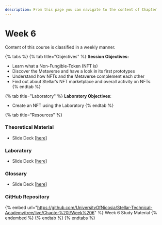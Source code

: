 ```yaml
---
description: From this page you can navigate to the content of Chapter 1
---
```


# Week 6

Content of this course is classified in a weekly manner.

{% tabs %}
{% tab title="Objectives" %}
**Session Objectives:**

* Learn what a Non-Fungible-Token (NFT is) ​
* Discover the Metaverse and have a look in its first prototypes ​
* Understand how NFTs and the Metaverse complement each other ​
* Find out about Stellar’s NFT marketplace and overall activity on NFTs ​
{% endtab %}

{% tab title="Laboratory" %}
**Laboratory Objectives:**

* Create an NFT using the Laboratory
{% endtab %}

{% tab title="Resources" %}
### Theoretical Material

* Slide Deck \[[here](https://github.com/UniversityOfNicosia/Stellar-Technical-Academy/blob/live/Chapter%20I/Week%206/Week6\_Theory.pdf)]

### Laboratory

* Slide Deck \[[here](https://github.com/UniversityOfNicosia/Stellar-Technical-Academy/blob/live/Chapter%20I/Week%206/Week6\_Lab.pdf)]

### Glossary&#x20;

* Slide Deck \[[here](https://github.com/UniversityOfNicosia/Stellar-Technical-Academy/blob/live/Chapter%20I/Week%206/Week6\_Glossary.pdf)]

### GitHub Repository

{% embed url="https://github.com/UniversityOfNicosia/Stellar-Technical-Academy/tree/live/Chapter%20I/Week%206" %}
Week 6 Study Material
{% endembed %}
{% endtab %}
{% endtabs %}


